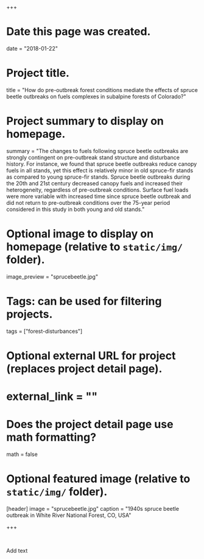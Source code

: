 +++
# Date this page was created.
date = "2018-01-22"

# Project title.
title = "How do pre-outbreak forest conditions mediate the effects of spruce beetle outbreaks on fuels complexes in subalpine forests of Colorado?"

# Project summary to display on homepage.
summary = "The changes to fuels following spruce beetle outbreaks are strongly contingent on pre-outbreak stand structure and disturbance history. For instance, we found that spruce beetle outbreaks reduce canopy fuels in all stands, yet this effect is relatively minor in old spruce-fir stands as compared to young spruce-fir stands. Spruce beetle outbreaks during the 20th and 21st century decreased canopy fuels and increased their heterogeneity, regardless of pre-outbreak conditions. Surface fuel loads were more variable with increased time since spruce beetle outbreak and did not return to pre-outbreak conditions over the 75-year period considered in this study in both young and old stands."

# Optional image to display on homepage (relative to `static/img/` folder).
image_preview = "sprucebeetle.jpg"

# Tags: can be used for filtering projects.
tags = ["forest-disturbances"]

# Optional external URL for project (replaces project detail page).
# external_link = ""

# Does the project detail page use math formatting?
math = false

# Optional featured image (relative to `static/img/` folder).
[header]
image = "sprucebeetle.jpg"
caption = "1940s spruce beetle outbreak in White River National Forest, CO, USA"

+++

&nbsp;

Add text
